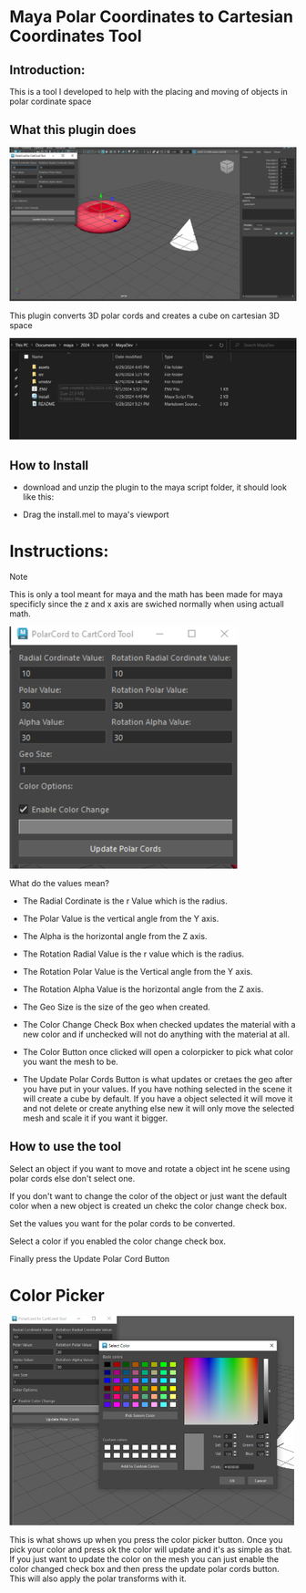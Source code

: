 # Maya Polar Coordinates to Cartesian Coordinates Tool
## Introduction:
This is a tool I developed to help with the placing and moving of objects in polar cordinate space

## What this plugin does
<img src = assets\Example2.png width = 550> 

This plugin converts 3D polar cords and creates a cube on cartesian 3D space

<img src = assets/istallDirectory.png width = 600> 

## How to Install
* download and unzip the plugin to the maya script folder, it should look like this:

* Drag the install.mel to maya's viewport





# Instructions:

> [!NOTE]
> This is only a tool meant for maya and the math has been made for maya specificly since the z and x axis are swiched normally when using actuall math.

<img src = assets\Example.png width = 400> 

 What do the values mean?

* The Radial Cordinate is the r Value which is the radius.

* The Polar Value is the vertical angle from the Y axis.

* The Alpha is the horizontal angle from the Z axis.

* The Rotation Radial Value is the r value which is the radius.

* The Rotation Polar Value is the Vertical angle from the Y axis.

* The Rotation Alpha Value is the horizontal angle from the Z axis.

* The Geo Size is the size of the geo when created.

* The Color Change Check Box when checked updates the material with a new color and if unchecked will not do anything with the material at all.

* The Color Button once clicked will open a colorpicker to pick what color you want the mesh to be.

* The Update Polar Cords Button is what updates or cretaes the geo after you have put in your values. If you have nothing selected in the scene it will create a cube by default. If you have a object selected it will move it and not delete or create anything else new it will only move the selected mesh and scale it if you want it bigger.


## How to use the tool

Select an object if you want to move and rotate a object int he scene using polar cords else don't select one.

If you don't want to change the color of the object or just want the default color when a new object is created un chekc the color change check box.

Set the values you want for the polar cords to be converted.

Select a color if you enabled the color change check box.

Finally press the Update Polar Cord Button


# Color Picker

<img src = assets\ColorPickerExample.png width = 500> 

This is what shows up when you press the color picker button. Once you pick your color and press ok the color will update and it's as simple as that. If you just want to update the color on the mesh you can just enable the color changed check box and then press the update polar cords button. This will also apply the polar transforms with it.
